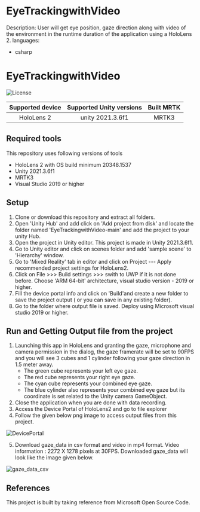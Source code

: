 # EyeTrackingwithVideo

Description: User will get eye position, gaze direction along with video of the environment in the runtime duration of the application using a HoloLens 2.
languages:
- csharp


# EyeTrackingwithVideo 

![License](https://img.shields.io/badge/license-MIT-green.svg)

Supported device  | Supported Unity versions | Built MRTK
:---------------: | :----------------------: | :--------------------------: 
HoloLens 2        | unity 2021.3.6f1         | MRTK3


## Required tools

This repository uses following versions of tools
* HoloLens 2 with OS build minimum 20348.1537
* Unity 2021.3.6f1    
* MRTK3
* Visual Studio 2019 or higher 

## Setup

1. Clone or download this repository and extract all folders.
2. Open 'Unity Hub' and add click on 'Add project from disk' and locate the folder named 'EyeTrackingwithVideo-main' and add the project to your unity Hub.
3. Open the project in Unity editor. This project is made in Unity 2021.3.6f1.
4. Go to Unity editor and click on scenes folder and add 'sample scene' to 'Hierarchy' window.
5. Go to 'Mixed Reality' tab in editor and click on Project --- Apply recommended project settings for HoloLens2.
6. Click on File >>> Build settings >>> swith to UWP if it is not done before. Choose 'ARM 64-bit' architecture, visual studio version - 2019 or higher.
7. Fill the device portal info and click on 'Build'and create a new folder to save the project output ( or you can save in any existing folder). 
8. Go to the folder where output file is saved. Deploy using Microsoft visual studio 2019 or higher.

## Run and Getting Output file from the project
1. Launching this app in HoloLens and granting the gaze, microphone and camera permission in the dialog, the gaze framerate will be set to 90FPS and you will see 3 cubes and 1 cylinder following your gaze direction in 1.5 meter away.
    * The green cube represents your left eye gaze.
    * The red cube represents your right eye gaze.
    * The cyan cube represents your combined eye gaze.
    * The blue cylinder also represents your combined eye gaze but its coordinate is set related to the Unity camera GameObject.
2. Close the application when you are done with data recording.
3. Access the Device Portal of HoloLens2 and go to file explorer 
4. Follow the given below png image to access output files from this project.


![DevicePortal](https://github.com/user-attachments/assets/1814f71c-2629-4814-b4fa-29b98e8b6120)

5. Download gaze_data in csv format and video in mp4 format. Video information : 2272 X 1278 pixels at 30FPS. Downloaded gaze_data will look like the image given below.

![gaze_data_csv](https://github.com/user-attachments/assets/d30de12f-da8a-4b79-8af4-5aa34f03a190)

## References
This project is built by taking reference from Microsoft Open Source Code. 
